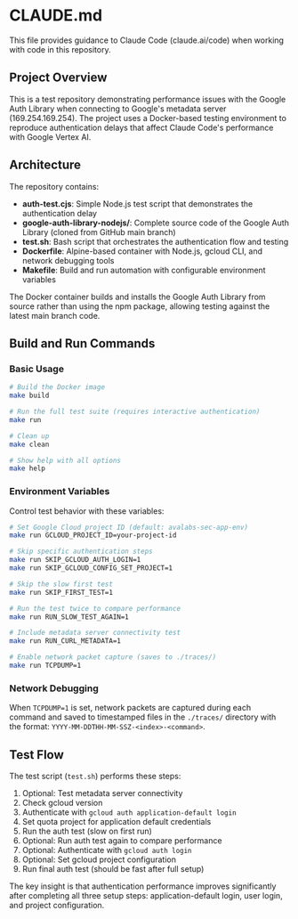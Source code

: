 # CLAUDE.md

This file provides guidance to Claude Code (claude.ai/code) when working with code in this repository.

## Project Overview

This is a test repository demonstrating performance issues with the Google Auth Library when connecting to Google's metadata server (169.254.169.254). The project uses a Docker-based testing environment to reproduce authentication delays that affect Claude Code's performance with Google Vertex AI.

## Architecture

The repository contains:
- **auth-test.cjs**: Simple Node.js test script that demonstrates the authentication delay
- **google-auth-library-nodejs/**: Complete source code of the Google Auth Library (cloned from GitHub main branch)
- **test.sh**: Bash script that orchestrates the authentication flow and testing
- **Dockerfile**: Alpine-based container with Node.js, gcloud CLI, and network debugging tools
- **Makefile**: Build and run automation with configurable environment variables

The Docker container builds and installs the Google Auth Library from source rather than using the npm package, allowing testing against the latest main branch code.

## Build and Run Commands

### Basic Usage
```bash
# Build the Docker image
make build

# Run the full test suite (requires interactive authentication)
make run

# Clean up
make clean

# Show help with all options
make help
```

### Environment Variables
Control test behavior with these variables:

```bash
# Set Google Cloud project ID (default: avalabs-sec-app-env)
make run GCLOUD_PROJECT_ID=your-project-id

# Skip specific authentication steps
make run SKIP_GCLOUD_AUTH_LOGIN=1
make run SKIP_GCLOUD_CONFIG_SET_PROJECT=1

# Skip the slow first test
make run SKIP_FIRST_TEST=1

# Run the test twice to compare performance
make run RUN_SLOW_TEST_AGAIN=1

# Include metadata server connectivity test
make run RUN_CURL_METADATA=1

# Enable network packet capture (saves to ./traces/)
make run TCPDUMP=1
```

### Network Debugging
When `TCPDUMP=1` is set, network packets are captured during each command and saved to timestamped files in the `./traces/` directory with the format: `YYYY-MM-DDTHH-MM-SSZ-<index>-<command>`.

## Test Flow

The test script (`test.sh`) performs these steps:
1. Optional: Test metadata server connectivity
2. Check gcloud version
3. Authenticate with `gcloud auth application-default login`
4. Set quota project for application default credentials
5. Run the auth test (slow on first run)
6. Optional: Run auth test again to compare performance
7. Optional: Authenticate with `gcloud auth login`
8. Optional: Set gcloud project configuration
9. Run final auth test (should be fast after full setup)

The key insight is that authentication performance improves significantly after completing all three setup steps: application-default login, user login, and project configuration.